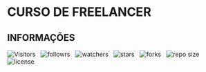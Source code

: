 # CURSO DE FREELANCER

## INFORMAÇÕES

![Visitors](https://api.visitorbadge.io/api/visitors?path=Devsgeeknerd%2Ffreelancer-zp-full-stack&label=Visitantes&labelColor=%23f9e64f&countColor=%2342b883&style=plastic "Total de Visitas")
&nbsp;
![followrs](https://img.shields.io/github/followers/Devsgeeknerd?style=social "Total de Seguidores")
&nbsp;
![watchers](https://img.shields.io/github/watchers/Devsgeeknerd/?style=social "Total de Observadores")
&nbsp;
![stars](https://img.shields.io/github/stars/Devsgeeknerd/?style=social "Total de Estrelas Recebidas")
&nbsp;
![forks](https://img.shields.io/github/forks/Devsgeeknerd/?style=social "Total de Bifurcações")
&nbsp;
![repo size](https://img.shields.io/github/repo-size/Devsgeeknerd/?style=social "Tamanho do Repositório")
&nbsp;
![license](https://img.shields.io/github/license/Devsgeeknerd/?style=social "Licença do Repositório")
